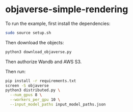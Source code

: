 # objaverse-simple-rendering

To run the example, first install the dependencies:

```bash
sudo source setup.sh
```

Then download the objects:

```bash
python3 download_objaverse.py
```

Then authorize Wandb and AWS S3.

Then run:

```bash
pip install -r requirements.txt
screen -S objaverse
python3 distributed.py \
  --num_gpus 8 \
  --workers_per_gpu 10 \
  --input_model_paths input_model_paths.json
```
